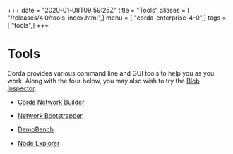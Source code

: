 +++
date = "2020-01-08T09:59:25Z"
title = "Tools"
aliases = [ "/releases/4.0/tools-index.html",]
menu = [ "corda-enterprise-4-0",]
tags = [ "tools",]
+++


# Tools

Corda provides various command line and GUI tools to help you as you work. Along with the four below, you may also
            wish to try the [Blob Inspector](blob-inspector.md).


* [Corda Network Builder](network-builder.md)

* [Network Bootstrapper](network-bootstrapper.md)

* [DemoBench](demobench.md)

* [Node Explorer](node-explorer.md)



